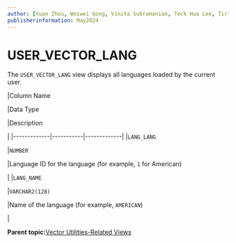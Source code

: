 ```yaml
---
author: [Yuan Zhou, Weiwei Gong, Vinita Subramanian, Teck Hua Lee, Tirthankar Lahiri, Shasank Chavan, Sebastian DeLaHoz, Roger Ford, Rohan Aggarwal, Mark Hornick, Malavika S P, Harichandan Roy, George Krupka, Doug Hood, Dinesh Das, David Jiang, Boriana Milenova, Bonnie Xia, Aurosish Mishra, Angela Amor, Agnivo Saha, Aleksandra Czarlinska, Ramya P, Usha Krishnamurthy, Tulika Das, Suresh Rajan, Sarika Surampudi, Sarah Hirschfeld, Prakash Jashnani, Jody Glover, Jessica True, Mamata Basapur, Maitreyee Chaliha, Gunjan Jain, Frederick Kush, Douglas Williams, Binika Kumar, Jean-Francois Verrier]
publisherinformation: May2024
---
```


# USER\_VECTOR\_LANG

The `USER_VECTOR_LANG` view displays all languages loaded by the current user.

|Column Name

|Data Type

|Description

|
|-------------|-----------|-------------|
|`LANG_LANG`

|`NUMBER`

|Language ID for the language \(for example, `1` for American\)

|
|`LANG_NAME`

|`VARCHAR2(128)`

|Name of the language \(for example, `AMERICAN`\)

|

**Parent topic:**[Vector Utilities-Related Views](GUID-E2B9F02C-E2A6-439B-9A2E-177FF7FA6EE0.md)

